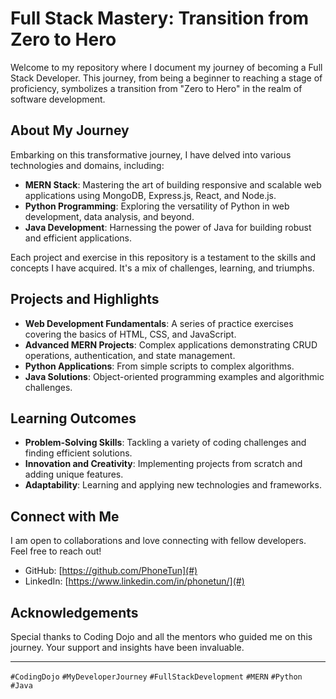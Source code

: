 # Full Stack Mastery: Transition from Zero to Hero

Welcome to my repository where I document my journey of becoming a Full Stack Developer. This journey, from being a beginner to reaching a stage of proficiency, symbolizes a transition from "Zero to Hero" in the realm of software development.

## About My Journey

Embarking on this transformative journey, I have delved into various technologies and domains, including:

- **MERN Stack**: Mastering the art of building responsive and scalable web applications using MongoDB, Express.js, React, and Node.js.
- **Python Programming**: Exploring the versatility of Python in web development, data analysis, and beyond.
- **Java Development**: Harnessing the power of Java for building robust and efficient applications.

Each project and exercise in this repository is a testament to the skills and concepts I have acquired. It's a mix of challenges, learning, and triumphs.

## Projects and Highlights

- **Web Development Fundamentals**: A series of practice exercises covering the basics of HTML, CSS, and JavaScript.
- **Advanced MERN Projects**: Complex applications demonstrating CRUD operations, authentication, and state management.
- **Python Applications**: From simple scripts to complex algorithms.
- **Java Solutions**: Object-oriented programming examples and algorithmic challenges.

## Learning Outcomes

- **Problem-Solving Skills**: Tackling a variety of coding challenges and finding efficient solutions.
- **Innovation and Creativity**: Implementing projects from scratch and adding unique features.
- **Adaptability**: Learning and applying new technologies and frameworks.

## Connect with Me

I am open to collaborations and love connecting with fellow developers. Feel free to reach out!

- GitHub: [https://github.com/PhoneTun](#)
- LinkedIn: [https://www.linkedin.com/in/phonetun/](#)

## Acknowledgements

Special thanks to Coding Dojo and all the mentors who guided me on this journey. Your support and insights have been invaluable.

---

`#CodingDojo` `#MyDeveloperJourney` `#FullStackDevelopment` `#MERN` `#Python` `#Java`
